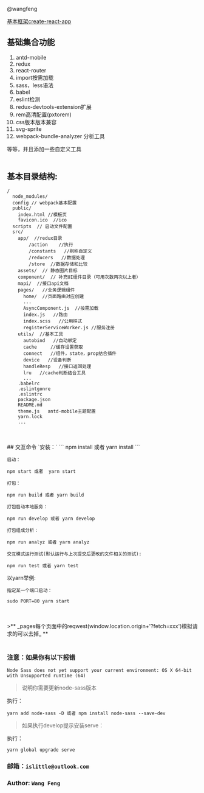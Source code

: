 
@wangfeng

[基本框架create-react-app](https://github.com/facebookincubator/create-react-app)

## 基础集合功能
1. antd-mobile
2. redux
3. react-router
4. import按需加载
5. sass，less语法
6. babel
7. eslint检测
8. redux-devtools-extension扩展
9. rem高清配置(pxtorem)
10. css版本版本兼容
11. svg-sprite
12. webpack-bundle-analyzer 分析工具

等等，并且添加一些自定义工具
<br>
<br>
## 基本目录结构:

```
/
  node_modules/
  config // webpack基本配置
  public/
    index.html //模板页
    favicon.ico  //ico
  scripts  // 启动文件配置
  src/
    app/  //redux目录
        /action    //执行
        /constants   //别称自定义
        /reducers   //数据处理
        /store  //数据存储和比较
    assets/  // 静态图片目标
    component/  // 补充UI组件目录（可用次数两次以上者）
    mapi/  //接口api文档
    pages/   //业务逻辑组件
      home/  //页面路由对应创建
      ...
      AsyncComponent.js  //按需加载
      index.js   //路由
      index.scss   //公用样式
      registerServiceWorker.js //服务注册
    utils/  //基本工具
      autobind   //自动绑定
      cache     //缓存设置获取
      connect   //组件，state，prop结合插件
      device   //设备判断
      handleResp   //接口返回处理
      lru   //cache判断结合工具
      ...
    .babelrc
    .eslintgonre
    .eslintrc   
    package.json
    README.md
    theme.js   antd-mobile主题配置
    yarn.lock
    ...
```
<br>
<br>
## 交互命令
`安装：`
```
npm install 或者 yarn install
```

`启动：`
```
npm start 或者  yarn start
```

`打包：`
```
npm run build 或者 yarn build
```

`打包启动本地服务：`
```
npm run develop 或者 yarn develop
```

`打包组成分析：`
```
npm run analyz 或者 yarn analyz
```

`交互模式运行测试(默认运行与上次提交后更改的文件相关的测试): `
```
npm run test 或者 yarn test
```

以yarn举例:

`指定某一个端口启动：`
```
sudo PORT=80 yarn start 
```
<br>
<br>
>** _pages每个页面中的reqwest(window.location.origin+'?fetch=xxx')模拟请求的可以去掉_ **
<br>
<br>


### 注意：如果你有以下报错
```
Node Sass does not yet support your current environment: OS X 64-bit with Unsupported runtime (64)
```
> 说明你需要更新node-sass版本

执行：

```
yarn add node-sass -D 或者 npm install node-sass --save-dev
```

>如果执行develop提示安装serve：

执行：

```
yarn global upgrade serve
```

### 邮箱：`islittle@outlook.com`

### Author: `Wang Feng`


